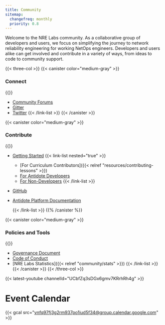 ```yaml
---
title: Community
sitemap:
  changefreq: monthly
  priority: 0.8
---
```

Welcome to the NRE Labs community. As a collaborative group of developers and users, we focus on simplifying the journey to network reliability engineering for working NetOps engineers. Developers and users alike can get involved and contribute in a variety of ways, from ideas to code to community support.

{{< three-col >}} {{< canister color="medium-gray" >}}

### Connect

{{<link-list>}}

* [Community Forums](https://discuss.nrelabs.io)
* [Gitter](https://gitter.im/nre-labs/community)
* [Twitter](https://twitter.com/NRELabs) {{< /link-list >}} {{< /canister >}}     

{{< canister color="medium-gray" >}}

### Contribute

{{<link-list>}}

* [Getting Started](#) {{< link-list nested="true" >}}

  * [For Curriculum Contributors]({{< relref "resources/contributing-lessons" >}})
  * [For Antidote Developers](https://docs.nrelabs.io/antidote/development)
  * [For Non-Developers](https://docs.nrelabs.io/other-resources/help-im-not-a-developer) {{< /link-list >}}
* [GitHub](https://github.com/nre-learning)
* [Antidote Platform Documentation](https://docs.nrelabs.io/antidote/platform-documentation/antidote-architecture)

  {{< /link-list >}} {{% /canister %}}     

{{< canister color="medium-gray" >}}

### Policies and Tools

{{<link-list>}}

* [Governance Document](https://github.com/nre-learning/proposals/blob/master/governance.md)
* [Code of Conduct](https://github.com/nre-learning/proposals/blob/master/codeofconduct.md)
* [NRE Labs Statistics]({{< relref "community/stats" >}}) {{< /link-list >}} {{< /canister >}} {{< /three-col >}}

{{< latest-youtube channelId="UCbfZq3sDGx6gmv7KRrhRh4g" >}}

# Event Calendar

{{< gcal src="vnfq97fj3g2rm937po1iud5f34@group.calendar.google.com" >}}